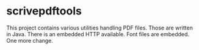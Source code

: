 scrivepdftools
==============

This project contains various utilities handling PDF files. Those are
written in Java. There is an embedded HTTP available. Font files are
embedded. One more change.
